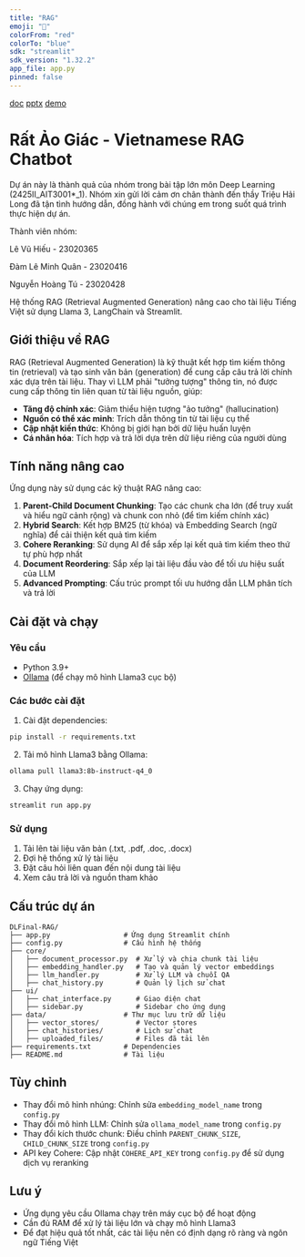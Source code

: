 ```yaml
---
title: "RAG"
emoji: "🐀"
colorFrom: "red"
colorTo: "blue"
sdk: "streamlit"
sdk_version: "1.32.2"
app_file: app.py
pinned: false
---
```


[doc](https://docs.google.com/document/d/1JgFa-yZ-Bz_SyAq-5Hys2kKD5B4D8uK31oWhGEShrMw/edit?usp=sharing)
[pptx](https://docs.google.com/presentation/d/1Vx7SjbXEJYPe7cF_0xskG_QhVXhlF6dgDjGdkOPRv5M/edit?usp=sharing)
[demo](https://huggingface.co/spaces/darkjeanne/RatAoGiac-VietnameseRAG)
# Rất Ảo Giác - Vietnamese RAG Chatbot

Dự án này là thành quả của nhóm trong bài tập lớn môn Deep Learning (2425II_AIT3001*_1). Nhóm xin gửi lời cảm ơn chân thành đến thầy Triệu Hải Long đã tận tình hướng dẫn, đồng hành với chúng em trong suốt quá trình thực hiện dự án.

Thành viên nhóm:

Lê Vũ Hiếu - 23020365

Đàm Lê Minh Quân - 23020416

Nguyễn Hoàng Tú - 23020428


Hệ thống RAG (Retrieval Augmented Generation) nâng cao cho tài liệu Tiếng Việt sử dụng Llama 3, LangChain và Streamlit.

## Giới thiệu về RAG

RAG (Retrieval Augmented Generation) là kỹ thuật kết hợp tìm kiếm thông tin (retrieval) và tạo sinh văn bản (generation) để cung cấp câu trả lời chính xác dựa trên tài liệu. Thay vì LLM phải "tưởng tượng" thông tin, nó được cung cấp thông tin liên quan từ tài liệu nguồn, giúp:

- **Tăng độ chính xác**: Giảm thiểu hiện tượng "ảo tưởng" (hallucination)
- **Nguồn có thể xác minh**: Trích dẫn thông tin từ tài liệu cụ thể
- **Cập nhật kiến thức**: Không bị giới hạn bởi dữ liệu huấn luyện
- **Cá nhân hóa**: Tích hợp và trả lời dựa trên dữ liệu riêng của người dùng

## Tính năng nâng cao

Ứng dụng này sử dụng các kỹ thuật RAG nâng cao:

1. **Parent-Child Document Chunking**: Tạo các chunk cha lớn (để truy xuất và hiểu ngữ cảnh rộng) và chunk con nhỏ (để tìm kiếm chính xác)
2. **Hybrid Search**: Kết hợp BM25 (từ khóa) và Embedding Search (ngữ nghĩa) để cải thiện kết quả tìm kiếm 
3. **Cohere Reranking**: Sử dụng AI để sắp xếp lại kết quả tìm kiếm theo thứ tự phù hợp nhất
4. **Document Reordering**: Sắp xếp lại tài liệu đầu vào để tối ưu hiệu suất của LLM
5. **Advanced Prompting**: Cấu trúc prompt tối ưu hướng dẫn LLM phân tích và trả lời

## Cài đặt và chạy

### Yêu cầu

- Python 3.9+
- [Ollama](https://ollama.ai/) (để chạy mô hình Llama3 cục bộ)

### Các bước cài đặt

1. Cài đặt dependencies:
```bash
pip install -r requirements.txt
```

2. Tải mô hình Llama3 bằng Ollama:
```bash
ollama pull llama3:8b-instruct-q4_0
```

3. Chạy ứng dụng:
```bash
streamlit run app.py
```

### Sử dụng

1. Tải lên tài liệu văn bản (.txt, .pdf, .doc, .docx)
2. Đợi hệ thống xử lý tài liệu
3. Đặt câu hỏi liên quan đến nội dung tài liệu
4. Xem câu trả lời và nguồn tham khảo

## Cấu trúc dự án

```
DLFinal-RAG/
├── app.py                  # Ứng dụng Streamlit chính
├── config.py               # Cấu hình hệ thống
├── core/
│   ├── document_processor.py  # Xử lý và chia chunk tài liệu
│   ├── embedding_handler.py   # Tạo và quản lý vector embeddings
│   ├── llm_handler.py         # Xử lý LLM và chuỗi QA
│   ├── chat_history.py        # Quản lý lịch sử chat
├── ui/
│   ├── chat_interface.py      # Giao diện chat
│   ├── sidebar.py             # Sidebar cho ứng dụng
├── data/                   # Thư mục lưu trữ dữ liệu
│   ├── vector_stores/         # Vector stores
│   ├── chat_histories/        # Lịch sử chat
│   ├── uploaded_files/        # Files đã tải lên
├── requirements.txt        # Dependencies
├── README.md               # Tài liệu
```

## Tùy chỉnh

- Thay đổi mô hình nhúng: Chỉnh sửa `embedding_model_name` trong `config.py`
- Thay đổi mô hình LLM: Chỉnh sửa `ollama_model_name` trong `config.py`
- Thay đổi kích thước chunk: Điều chỉnh `PARENT_CHUNK_SIZE`, `CHILD_CHUNK_SIZE` trong `config.py`
- API key Cohere: Cập nhật `COHERE_API_KEY` trong `config.py` để sử dụng dịch vụ reranking

## Lưu ý

- Ứng dụng yêu cầu Ollama chạy trên máy cục bộ để hoạt động
- Cần đủ RAM để xử lý tài liệu lớn và chạy mô hình Llama3
- Để đạt hiệu quả tốt nhất, các tài liệu nên có định dạng rõ ràng và ngôn ngữ Tiếng Việt
